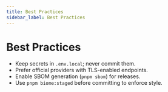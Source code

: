 ```yaml
---
title: Best Practices
sidebar_label: Best Practices
---
```


# Best Practices

- Keep secrets in `.env.local`; never commit them.
- Prefer official providers with TLS-enabled endpoints.
- Enable SBOM generation (`pnpm sbom`) for releases.
- Use `pnpm biome:staged` before committing to enforce style.
